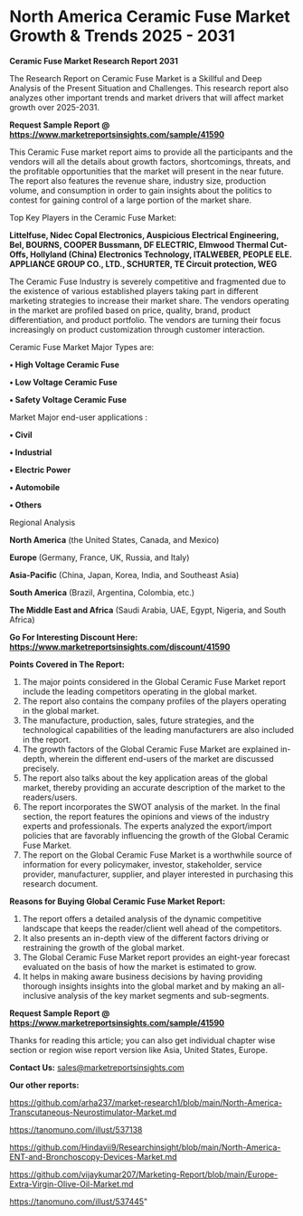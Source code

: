 # North America Ceramic Fuse Market Growth & Trends 2025 - 2031

<strong>Ceramic Fuse Market Research Report 2031</strong>

The Research Report on Ceramic Fuse Market is a Skillful and Deep Analysis of the Present Situation and Challenges. This research report also analyzes other important trends and market drivers that will affect market growth over 2025-2031.

<strong>Request Sample Report @ <a href=https://www.marketreportsinsights.com/sample/41590>https://www.marketreportsinsights.com/sample/41590</a></strong>

This Ceramic Fuse market report aims to provide all the participants and the vendors will all the details about growth factors, shortcomings, threats, and the profitable opportunities that the market will present in the near future. The report also features the revenue share, industry size, production volume, and consumption in order to gain insights about the politics to contest for gaining control of a large portion of the market share.

Top Key Players in the Ceramic Fuse Market:

<strong>Littelfuse, Nidec Copal Electronics, Auspicious Electrical Engineering, Bel, BOURNS, COOPER Bussmann, DF ELECTRIC, Elmwood Thermal Cut-Offs, Hollyland (China) Electronics Technology, ITALWEBER, PEOPLE ELE. APPLIANCE GROUP CO., LTD., SCHURTER, TE Circuit protection, WEG</strong>

The Ceramic Fuse Industry is severely competitive and fragmented due to the existence of various established players taking part in different marketing strategies to increase their market share. The vendors operating in the market are profiled based on price, quality, brand, product differentiation, and product portfolio. The vendors are turning their focus increasingly on product customization through customer interaction.

Ceramic Fuse Market Major Types are:

<strong>•  High Voltage Ceramic Fuse

•  Low Voltage Ceramic Fuse

•  Safety Voltage Ceramic Fuse</strong>

Market Major end-user applications :

<strong>•  Civil

•  Industrial

•  Electric Power

•  Automobile

•  Others</strong>

Regional Analysis

</u><strong><b>North America</b></strong> (the United States, Canada, and Mexico)

<strong><b>Europe </b></strong>(Germany, France, UK, Russia, and Italy)

<strong><b>Asia-Pacific</b></strong> (China, Japan, Korea, India, and Southeast Asia)

<strong><b>South America</b></strong> (Brazil, Argentina, Colombia, etc.)

<strong><b>The Middle East and Africa</b></strong> (Saudi Arabia, UAE, Egypt, Nigeria, and South Africa)

<strong>Go For Interesting Discount Here: <a href=https://www.marketreportsinsights.com/discount/41590>https://www.marketreportsinsights.com/discount/41590</a></strong>

<strong>Points Covered in The Report:</strong>
<ol>
  <li>The major points considered in the Global Ceramic Fuse Market report include the leading competitors operating in the global market.</li>
  <li>The report also contains the company profiles of the players operating in the global market.</li>
  <li>The manufacture, production, sales, future strategies, and the technological capabilities of the leading manufacturers are also included in the report.</li>
  <li>The growth factors of the Global Ceramic Fuse Market are explained in-depth, wherein the different end-users of the market are discussed precisely.</li>
  <li>The report also talks about the key application areas of the global market, thereby providing an accurate description of the market to the readers/users.</li>
  <li>The report incorporates the SWOT analysis of the market. In the final section, the report features the opinions and views of the industry experts and professionals. The experts analyzed the export/import policies that are favorably influencing the growth of the Global Ceramic Fuse Market.</li>
  <li>The report on the Global Ceramic Fuse Market is a worthwhile source of information for every policymaker, investor, stakeholder, service provider, manufacturer, supplier, and player interested in purchasing this research document.</li>
</ol>
<strong>Reasons for Buying Global Ceramic Fuse Market Report:</strong>

<ol>
  <li>The report offers a detailed analysis of the dynamic competitive landscape that keeps the reader/client well ahead of the competitors.</li>
  <li>It also presents an in-depth view of the different factors driving or restraining the growth of the global market.</li>
  <li>The Global Ceramic Fuse Market report provides an eight-year forecast evaluated on the basis of how the market is estimated to grow.</li>
  <li>It helps in making aware business decisions by having providing thorough insights insights into the global market and by making an all-inclusive analysis of the key market segments and sub-segments.</li>
</ol>
<strong>Request Sample Report @ <a href=https://www.marketreportsinsights.com/sample/41590>https://www.marketreportsinsights.com/sample/41590</a></strong>


Thanks for reading this article; you can also get individual chapter wise section or region wise report version like Asia, United States, Europe.

<strong>Contact Us:</strong>
sales@marketreportsinsights.com

<strong>Our other reports:</strong>

<a href=https://github.com/arha237/market-research1/blob/main/North-America-Transcutaneous-Neurostimulator-Market.md>https://github.com/arha237/market-research1/blob/main/North-America-Transcutaneous-Neurostimulator-Market.md</a>

<a href=https://tanomuno.com/illust/537138>https://tanomuno.com/illust/537138</a>

<a href=https://github.com/Hindavii9/Researchinsight/blob/main/North-America-ENT-and-Bronchoscopy-Devices-Market.md>https://github.com/Hindavii9/Researchinsight/blob/main/North-America-ENT-and-Bronchoscopy-Devices-Market.md</a>

<a href=https://github.com/vijaykumar207/Marketing-Report/blob/main/Europe-Extra-Virgin-Olive-Oil-Market.md>https://github.com/vijaykumar207/Marketing-Report/blob/main/Europe-Extra-Virgin-Olive-Oil-Market.md</a>

<a href=https://tanomuno.com/illust/537445>https://tanomuno.com/illust/537445</a>"
